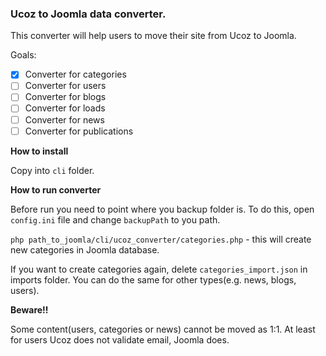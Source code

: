### Ucoz to Joomla data converter.

This converter will help users to move their site from Ucoz to Joomla.

Goals:

- [x] Converter for categories
- [ ] Converter for users
- [ ] Converter for blogs
- [ ] Converter for loads
- [ ] Converter for news
- [ ] Converter for publications

**How to install**

Copy into `cli` folder.

**How to run converter**

Before run you need to point where you backup folder is. To do this, open `config.ini` file and change `backupPath` to you path.

`php path_to_joomla/cli/ucoz_converter/categories.php` - this will create new categories in Joomla database.

If you want to create categories again, delete `categories_import.json` in imports folder. You can do the same for other types(e.g. news, blogs, users).

**Beware!!**

Some content(users, categories or news) cannot be moved as 1:1. At least for users Ucoz does not validate email, Joomla does.
